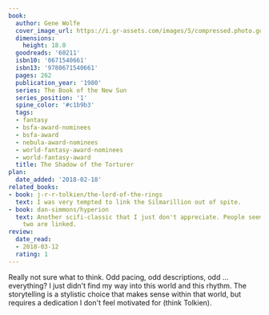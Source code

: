```yaml
---
book:
  author: Gene Wolfe
  cover_image_url: https://i.gr-assets.com/images/S/compressed.photo.goodreads.com/books/1329650008l/60211.jpg
  dimensions:
    height: 18.0
  goodreads: '60211'
  isbn10: '0671540661'
  isbn13: '9780671540661'
  pages: 262
  publication_year: '1980'
  series: The Book of the New Sun
  series_position: '1'
  spine_color: '#c1b9b3'
  tags:
  - fantasy
  - bsfa-award-nominees
  - bsfa-award
  - nebula-award-nominees
  - world-fantasy-award-nominees
  - world-fantasy-award
  title: The Shadow of the Torturer
plan:
  date_added: '2018-02-18'
related_books:
- book: j-r-r-tolkien/the-lord-of-the-rings
  text: I was very tempted to link the Silmarillion out of spite.
- book: dan-simmons/hyperion
  text: Another scifi-classic that I just don't appreciate. People seem to think the
    two are linked.
review:
  date_read:
  - 2018-03-12
  rating: 1
---
```


Really not sure what to think. Odd pacing, odd descriptions, odd … everything? I just didn't find my way into this world
and this rhythm. The storytelling is a stylistic choice that makes sense within that world, but requires a
dedication I don't feel motivated for (think Tolkien).
